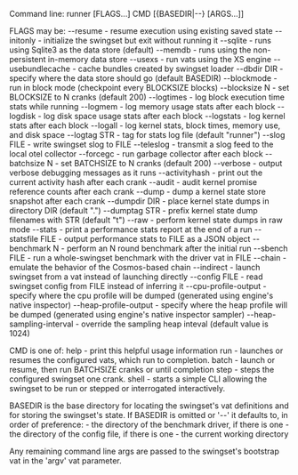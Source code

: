 Command line:
  runner [FLAGS...] CMD [{BASEDIR|--} [ARGS...]]

FLAGS may be:
  --resume                  - resume execution using existing saved state
  --initonly                - initialize the swingset but exit without running it
  --sqlite                  - runs using Sqlite3 as the data store (default)
  --memdb                   - runs using the non-persistent in-memory data store
  --usexs                   - run vats using the XS engine
  --usebundlecache          - cache bundles created by swingset loader
  --dbdir DIR               - specify where the data store should go (default BASEDIR)
  --blockmode               - run in block mode (checkpoint every BLOCKSIZE blocks)
  --blocksize N             - set BLOCKSIZE to N cranks (default 200)
  --logtimes                - log block execution time stats while running
  --logmem                  - log memory usage stats after each block
  --logdisk                 - log disk space usage stats after each block
  --logstats                - log kernel stats after each block
  --logall                  - log kernel stats, block times, memory use, and disk space
  --logtag STR              - tag for stats log file (default "runner")
  --slog FILE               - write swingset slog to FILE
  --teleslog                - transmit a slog feed to the local otel collector
  --forcegc                 - run garbage collector after each block
  --batchsize N             - set BATCHSIZE to N cranks (default 200)
  --verbose                 - output verbose debugging messages as it runs
  --activityhash            - print out the current activity hash after each crank
  --audit                   - audit kernel promise reference counts after each crank
  --dump                    - dump a kernel state store snapshot after each crank
  --dumpdir DIR             - place kernel state dumps in directory DIR (default ".")
  --dumptag STR             - prefix kernel state dump filenames with STR (default "t")
  --raw                     - perform kernel state dumps in raw mode
  --stats                   - print a performance stats report at the end of a run
  --statsfile FILE          - output performance stats to FILE as a JSON object
  --benchmark N             - perform an N round benchmark after the initial run
  --sbench FILE             - run a whole-swingset benchmark with the driver vat in FILE
  --chain                   - emulate the behavior of the Cosmos-based chain
  --indirect                - launch swingset from a vat instead of launching directly
  --config FILE             - read swingset config from FILE instead of inferring it
  --cpu-profile-output      - specify where the cpu profile will be dumped (generated using engine's native inspector)
  --heap-profile-output     - specify where the heap profile will be dumped (generated using engine's native inspector sampler)
  --heap-sampling-interval  - override the sampling heap inteval (default value is 1024)

CMD is one of:
  help                      - print this helpful usage information
  run                       - launches or resumes the configured vats, which run to completion.
  batch                     - launch or resume, then run BATCHSIZE cranks or until completion
  step                      - steps the configured swingset one crank.
  shell                     - starts a simple CLI allowing the swingset to be run or stepped or
                              interrogated interactively.

BASEDIR is the base directory for locating the swingset's vat definitions and
  for storing the swingset's state.  If BASEDIR is omitted or '--' it defaults
  to, in order of preference:
    - the directory of the benchmark driver, if there is one
    - the directory of the config file, if there is one
    - the current working directory

Any remaining command line args are passed to the swingset's bootstrap vat in
the 'argv' vat parameter.
